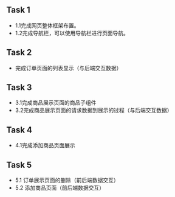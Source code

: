 ## Task 1
* 1.1完成网页整体框架布置。
* 1.2完成导航栏，可以使用导航栏进行页面导航。
## Task 2
* 完成订单页面的列表显示（与后端交互数据）
## Task 3
* 3.1完成商品展示页面的商品子组件
* 3.2完成商品展示页面的请求数据到展示的过程（与后端交互数据）
## Task 4
* 4.1完成添加商品页面展示
## Task 5
* 5.1 订单展示页面的删除（前后端数据交互）
* 5.2 添加商品页面（前后端数据交互）
